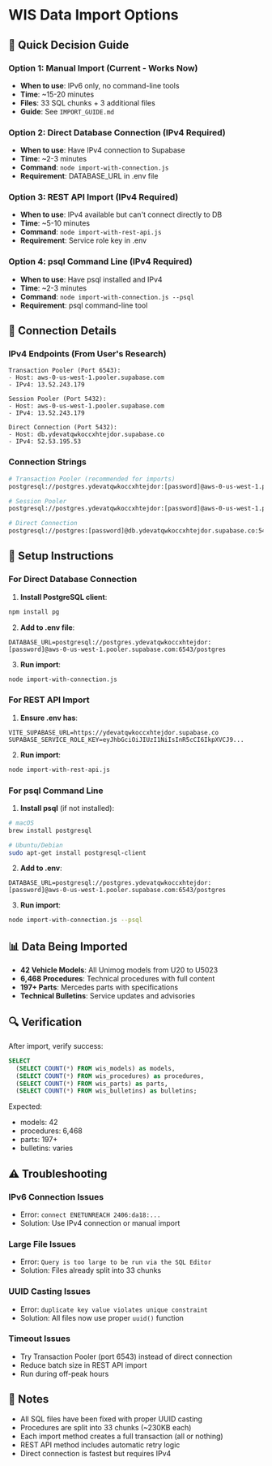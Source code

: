 # WIS Data Import Options

## 🎯 Quick Decision Guide

### Option 1: Manual Import (Current - Works Now)
- **When to use**: IPv6 only, no command-line tools
- **Time**: ~15-20 minutes
- **Files**: 33 SQL chunks + 3 additional files
- **Guide**: See `IMPORT_GUIDE.md`

### Option 2: Direct Database Connection (IPv4 Required)
- **When to use**: Have IPv4 connection to Supabase
- **Time**: ~2-3 minutes
- **Command**: `node import-with-connection.js`
- **Requirement**: DATABASE_URL in .env file

### Option 3: REST API Import (IPv4 Required)
- **When to use**: IPv4 available but can't connect directly to DB
- **Time**: ~5-10 minutes  
- **Command**: `node import-with-rest-api.js`
- **Requirement**: Service role key in .env

### Option 4: psql Command Line (IPv4 Required)
- **When to use**: Have psql installed and IPv4
- **Time**: ~2-3 minutes
- **Command**: `node import-with-connection.js --psql`
- **Requirement**: psql command-line tool

## 📡 Connection Details

### IPv4 Endpoints (From User's Research)
```
Transaction Pooler (Port 6543):
- Host: aws-0-us-west-1.pooler.supabase.com
- IPv4: 13.52.243.179

Session Pooler (Port 5432):  
- Host: aws-0-us-west-1.pooler.supabase.com
- IPv4: 13.52.243.179

Direct Connection (Port 5432):
- Host: db.ydevatqwkoccxhtejdor.supabase.co
- IPv4: 52.53.195.53
```

### Connection Strings
```bash
# Transaction Pooler (recommended for imports)
postgresql://postgres.ydevatqwkoccxhtejdor:[password]@aws-0-us-west-1.pooler.supabase.com:6543/postgres

# Session Pooler
postgresql://postgres.ydevatqwkoccxhtejdor:[password]@aws-0-us-west-1.pooler.supabase.com:5432/postgres

# Direct Connection
postgresql://postgres:[password]@db.ydevatqwkoccxhtejdor.supabase.co:5432/postgres
```

## 🚀 Setup Instructions

### For Direct Database Connection

1. **Install PostgreSQL client**:
```bash
npm install pg
```

2. **Add to .env file**:
```env
DATABASE_URL=postgresql://postgres.ydevatqwkoccxhtejdor:[password]@aws-0-us-west-1.pooler.supabase.com:6543/postgres
```

3. **Run import**:
```bash
node import-with-connection.js
```

### For REST API Import

1. **Ensure .env has**:
```env
VITE_SUPABASE_URL=https://ydevatqwkoccxhtejdor.supabase.co
SUPABASE_SERVICE_ROLE_KEY=eyJhbGciOiJIUzI1NiIsInR5cCI6IkpXVCJ9...
```

2. **Run import**:
```bash
node import-with-rest-api.js
```

### For psql Command Line

1. **Install psql** (if not installed):
```bash
# macOS
brew install postgresql

# Ubuntu/Debian
sudo apt-get install postgresql-client
```

2. **Add to .env**:
```env
DATABASE_URL=postgresql://postgres.ydevatqwkoccxhtejdor:[password]@aws-0-us-west-1.pooler.supabase.com:6543/postgres
```

3. **Run import**:
```bash
node import-with-connection.js --psql
```

## 📊 Data Being Imported

- **42 Vehicle Models**: All Unimog models from U20 to U5023
- **6,468 Procedures**: Technical procedures with full content
- **197+ Parts**: Mercedes parts with specifications
- **Technical Bulletins**: Service updates and advisories

## 🔍 Verification

After import, verify success:

```sql
SELECT 
  (SELECT COUNT(*) FROM wis_models) as models,
  (SELECT COUNT(*) FROM wis_procedures) as procedures,
  (SELECT COUNT(*) FROM wis_parts) as parts,
  (SELECT COUNT(*) FROM wis_bulletins) as bulletins;
```

Expected:
- models: 42
- procedures: 6,468
- parts: 197+
- bulletins: varies

## ⚠️ Troubleshooting

### IPv6 Connection Issues
- Error: `connect ENETUNREACH 2406:da18:...`
- Solution: Use IPv4 connection or manual import

### Large File Issues
- Error: `Query is too large to be run via the SQL Editor`
- Solution: Files already split into 33 chunks

### UUID Casting Issues
- Error: `duplicate key value violates unique constraint`
- Solution: All files now use proper `uuid()` function

### Timeout Issues
- Try Transaction Pooler (port 6543) instead of direct connection
- Reduce batch size in REST API import
- Run during off-peak hours

## 📝 Notes

- All SQL files have been fixed with proper UUID casting
- Procedures are split into 33 chunks (~230KB each)
- Each import method creates a full transaction (all or nothing)
- REST API method includes automatic retry logic
- Direct connection is fastest but requires IPv4